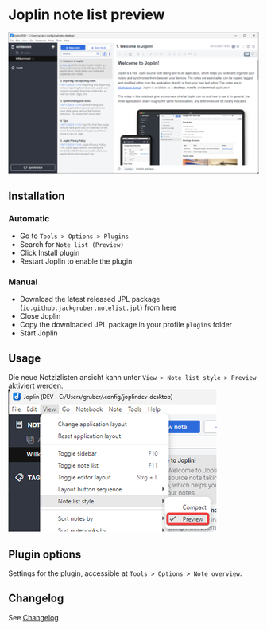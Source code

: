 <!-- markdownlint-disable MD033 -->
<!-- markdownlint-disable MD028 -->
<!-- markdownlint-disable MD007 -->
<!-- markdownlint-disable MD045 -->

# Joplin note list preview

<img src=img/main.png>

## Installation

### Automatic

- Go to `Tools > Options > Plugins`
- Search for `Note list (Preview)`
- Click Install plugin
- Restart Joplin to enable the plugin

### Manual

- Download the latest released JPL package (`io.github.jackgruber.notelist.jpl`) from [here](https://github.com/JackGruber/joplin-plugin-notelist/releases/latest)
- Close Joplin
- Copy the downloaded JPL package in your profile `plugins` folder
- Start Joplin

## Usage

Die neue Notzizlisten ansicht kann unter `View > Note list style > Preview` aktiviert werden.
<img src=img/enable.png>

## Plugin options

Settings for the plugin, accessible at `Tools > Options > Note overview`.

## Changelog

See [Changelog](CHANGELOG.md)
